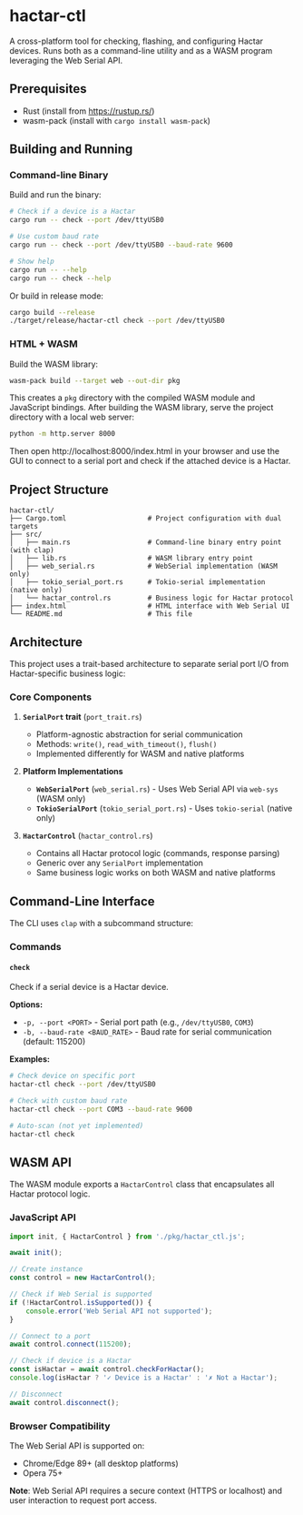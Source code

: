 # hactar-ctl

A cross-platform tool for checking, flashing, and configuring Hactar devices. Runs both as a command-line
utility and as a WASM program leveraging the Web Serial API.

## Prerequisites

- Rust (install from https://rustup.rs/)
- wasm-pack (install with `cargo install wasm-pack`)

## Building and Running

### Command-line Binary

Build and run the binary:

```bash
# Check if a device is a Hactar
cargo run -- check --port /dev/ttyUSB0

# Use custom baud rate
cargo run -- check --port /dev/ttyUSB0 --baud-rate 9600

# Show help
cargo run -- --help
cargo run -- check --help
```

Or build in release mode:

```bash
cargo build --release
./target/release/hactar-ctl check --port /dev/ttyUSB0
```

### HTML + WASM

Build the WASM library:

```bash
wasm-pack build --target web --out-dir pkg
```

This creates a `pkg` directory with the compiled WASM module and JavaScript
bindings. After building the WASM library, serve the project directory with a
local web server:

```bash
python -m http.server 8000
```

Then open http://localhost:8000/index.html in your browser and use the GUI to connect to
a serial port and check if the attached device is a Hactar.

## Project Structure

```
hactar-ctl/
├── Cargo.toml                    # Project configuration with dual targets
├── src/
│   ├── main.rs                   # Command-line binary entry point (with clap)
│   ├── lib.rs                    # WASM library entry point
│   ├── web_serial.rs             # WebSerial implementation (WASM only)
│   ├── tokio_serial_port.rs      # Tokio-serial implementation (native only)
│   └── hactar_control.rs         # Business logic for Hactar protocol
├── index.html                    # HTML interface with Web Serial UI
└── README.md                     # This file
```

## Architecture

This project uses a trait-based architecture to separate serial port I/O from Hactar-specific business logic:

### Core Components

1. **`SerialPort` trait** (`port_trait.rs`)
   - Platform-agnostic abstraction for serial communication
   - Methods: `write()`, `read_with_timeout()`, `flush()`
   - Implemented differently for WASM and native platforms

2. **Platform Implementations**
   - **`WebSerialPort`** (`web_serial.rs`) - Uses Web Serial API via `web-sys` (WASM only)
   - **`TokioSerialPort`** (`tokio_serial_port.rs`) - Uses `tokio-serial` (native only)

3. **`HactarControl`** (`hactar_control.rs`)
   - Contains all Hactar protocol logic (commands, response parsing)
   - Generic over any `SerialPort` implementation
   - Same business logic works on both WASM and native platforms

## Command-Line Interface

The CLI uses `clap` with a subcommand structure:

### Commands

#### `check`
Check if a serial device is a Hactar device.

**Options:**
- `-p, --port <PORT>` - Serial port path (e.g., `/dev/ttyUSB0`, `COM3`)
- `-b, --baud-rate <BAUD_RATE>` - Baud rate for serial communication (default: 115200)

**Examples:**
```bash
# Check device on specific port
hactar-ctl check --port /dev/ttyUSB0

# Check with custom baud rate
hactar-ctl check --port COM3 --baud-rate 9600

# Auto-scan (not yet implemented)
hactar-ctl check
```

## WASM API

The WASM module exports a `HactarControl` class that encapsulates all Hactar protocol logic.

### JavaScript API

```javascript
import init, { HactarControl } from './pkg/hactar_ctl.js';

await init();

// Create instance
const control = new HactarControl();

// Check if Web Serial is supported
if (!HactarControl.isSupported()) {
    console.error('Web Serial API not supported');
}

// Connect to a port
await control.connect(115200);

// Check if device is a Hactar
const isHactar = await control.checkForHactar();
console.log(isHactar ? '✓ Device is a Hactar' : '✗ Not a Hactar');

// Disconnect
await control.disconnect();
```

### Browser Compatibility

The Web Serial API is supported on:
- Chrome/Edge 89+ (all desktop platforms)
- Opera 75+

**Note**: Web Serial API requires a secure context (HTTPS or localhost) and user interaction to request port access.
